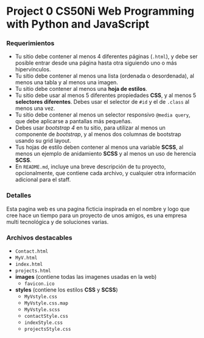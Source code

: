 # Project 0 CS50Ni Web Programming with Python and JavaScript

### Requerimientos

-   Tu sitio debe contener al menos 4 diferentes páginas (`.html`), y debe ser posible entrar desde una página hasta otra siguiendo uno o más hipervínculos.
-   Tu sitio debe contener al menos una lista (ordenada o desordenada), al menos una tabla y al menos una imagen.
-   Tu sitio debe contener al menos una **hoja de estilos**.
-   Tu sitio debe usar al menos 5 diferentes propiedades **CSS**, y al menos 5 **selectores diferentes**. Debes usar el selector de `#id` y el de `.class` al menos una vez.
-   Tu sitio debe contener al menos un selector responsivo `@media query`, que debe aplicarse a pantallas más pequeñas.
-   Debes usar *bootstrap 4* en tu sitio, para utilizar al menos un componente de *bootstrap*, y al menos dos columnas de bootstrap usando su grid layout.
-   Tus hojas de estilo deben contener al menos una variable **SCSS**, al menos un ejemplo de anidamiento **SCSS** y al menos un uso de herencia **SCSS**.
-   En `README.md`, incluye una breve descripción de tu proyecto, opcionalmente, que contiene cada archivo, y cualquier otra información adicional para el staff.

### Detalles
Esta pagina web es una pagina ficticia inspirada en el nombre y logo que cree hace un tiempo para un proyecto de unos amigos,
es una empresa multi tecnológica y de soluciones varias.

### Archivos destacables

- `Contact.html`
- `MyV.html`
- `index.html`
- `projects.html`
- **images** (contiene todas las imagenes usadas en la web)
	- `favicon.ico`
- **styles** (contiene los estilos **CSS** y **SCSS**)
	- `MyVstyle.css`
	- `MyVstyle.css.map`
	- `MyVstyle.scss`
    - `contactStyle.css`
    - `indexStyle.css`
    - `projectsStyle.css`
